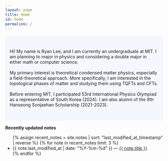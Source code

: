 ```yaml
---
layout: page
title: Home
id: home
permalink: /
---
```

<p style="padding: 3em 1em; background: #f5f7ff; border-radius: 4px;">
Hi! My name is Ryan Lee, and I am currently an undergraduate at MIT. I am planning to major in physics and considering a double major in either math or computer science.
<br> <br>
My primary interest is theoretical condensed matter physics, especially a field-theoretical approach. More specifically, I am interested in the topological phases of matter and studying them using TQFTs and CFTs.
<br> <br>
Before entering MIT, I participated 53rd International Physics Olympiad as a representative of South Korea (2024). I am also alumni of the 9th Hanseong Sonjaehan Scholarship (2021-2023).
</p>

<strong>Recently updated notes</strong>

<ul>
  {% assign recent_notes = site.notes | sort: "last_modified_at_timestamp" | reverse %}
  {% for note in recent_notes limit: 3 %}
    <li>
      {{ note.last_modified_at | date: "%Y-%m-%d" }} — <a class="internal-link" href="{{ site.baseurl }}{{ note.url }}">{{ note.title }}</a>
    </li>
  {% endfor %}
</ul>

<style>
  .wrapper {
    max-width: 46em;
  }
</style>
